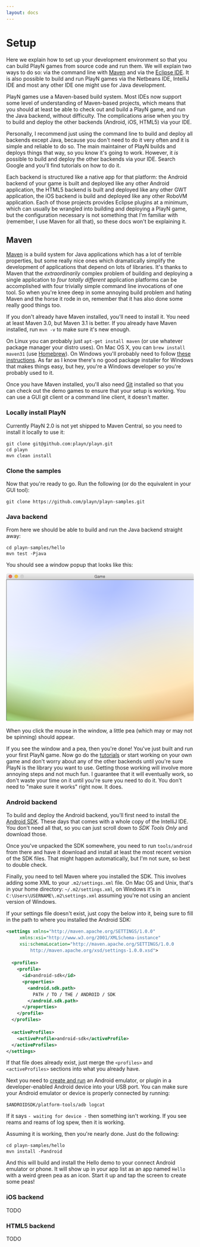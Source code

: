 ```yaml
---
layout: docs
---
```


# Setup

Here we explain how to set up your development environment so that you can build PlayN games from
source code and run them. We will explain two ways to do so: via the command line with [Maven] and
via the [Eclipse IDE]. It is also possible to build and run PlayN games via the Netbeans IDE,
IntelliJ IDE and most any other IDE one might use for Java development.

PlayN games use a Maven-based build system. Most IDEs now support some level of understanding of
Maven-based projects, which means that you should at least be able to check out and build a PlayN
game, and run the Java backend, without difficulty. The complications arise when you try to build
and deploy the other backends (Android, iOS, HTML5) via your IDE.

Personally, I recommend just using the command line to build and deploy all backends except Java,
because you don't need to do it very often and it is simple and reliable to do so. The main
maintainer of PlayN builds and deploys things that way, so you know it's going to work. However, it
*is* possible to build and deploy the other backends via your IDE. Search Google and you'll find
tutorials on how to do it.

Each backend is structured like a native app for that platform: the Android backend of your game is
built and deployed like any other Android application, the HTML5 backend is built and deployed like
any other GWT application, the iOS backend is build and deployed like any other RoboVM application.
Each of those projects provides Eclipse plugins at a minimum, which can usually be wrangled into
building and deploying a PlayN game, but the configuration necessary is not something that I'm
familiar with (remember, I use Maven for all that), so these docs won't be explaining it.

## Maven

[Maven] is a build system for Java applications which has a lot of terrible properties, but some
really nice ones which dramatically simplify the development of applications that depend on lots of
libraries. It's thanks to Maven that the *extraordinarily* complex problem of building and
deploying a single application to *four totally different* application platforms can be
accomplished with four trivially simple command line invocations of one tool. So when you're knee
deep in some annoying build problem and hating Maven and the horse it rode in on, remember that it
has also done some really good things too.

If you don't already have Maven installed, you'll need to install it. You need at least Maven 3.0,
but Maven 3.1 is better. If you already have Maven installed, run `mvn -v` to make sure it's new
enough.

On Linux you can probably just `apt-get install maven` (or use whatever package manager your distro
uses). On Mac OS X, you can `brew install maven31` (use [Homebrew]). On Windows you'll probably
need to follow [these instructions](http://maven.apache.org/download.cgi). As far as I know there's
no good package installer for Windows that makes things easy, but hey, you're a Windows developer
so you're probably used to it.

Once you have Maven installed, you'll also need [Git] installed so that you can check out the demo
games to ensure that your setup is working. You can use a GUI git client or a command line client,
it doesn't matter.

### Locally install PlayN

Currently PlayN 2.0 is not yet shipped to Maven Central, so you need to install it locally to use
it:

```
git clone git@github.com:playn/playn.git
cd playn
mvn clean install
```

### Clone the samples

Now that you're ready to go. Run the following (or do the equivalent in your GUI tool):

```
git clone https://github.com/playn/playn-samples.git
```

### Java backend

From here we should be able to build and run the Java backend straight away:

```
cd playn-samples/hello
mvn test -Pjava
```

You should see a window popup that looks like this:

![Hello world screen](hello.png)

When you click the mouse in the window, a little pea (which may or may not be spinning) should
appear.

If you see the window and a pea, then you're done! You've just built and run your first PlayN game.
Now go do the [tutorials](index.html#tutorials) or start working on your own game and don't worry
about any of the other backends until you're sure PlayN is the library you want to use. Getting
those working will involve more annoying steps and not much fun. I guarantee that it will
eventually work, so don't waste your time on it until you're sure you need to do it. You don't need
to "make sure it works" right now. It does.

### Android backend

To build and deploy the Android backend, you'll first need to install the [Android SDK]. These days
that comes with a whole copy of the IntelliJ IDE. You don't need all that, so you can just scroll
down to *SDK Tools Only* and download those.

Once you've unpacked the SDK somewhere, you need to run `tools/android` from there and have it
download and install at least the most recent version of the SDK files. That might happen
automatically, but I'm not sure, so best to double check.

Finally, you need to tell Maven where you installed the SDK. This involves adding some XML to your
`.m2/settings.xml` file. On Mac OS and Unix, that's in your home directory: `~/.m2/settings.xml`,
on Windows it's in `C:\Users\USERNAME\.m2\settings.xml` assuming you're not using an ancient
version of Windows.

If your settings file doesn't exist, just copy the below into it, being sure to fill in the path
to where you installed the Android SDK:

```xml
<settings xmlns="http://maven.apache.org/SETTINGS/1.0.0"
     xmlns:xsi="http://www.w3.org/2001/XMLSchema-instance"
     xsi:schemaLocation="http://maven.apache.org/SETTINGS/1.0.0
         http://maven.apache.org/xsd/settings-1.0.0.xsd">

  <profiles>
    <profile>
      <id>android-sdk</id>
      <properties>
        <android.sdk.path>
          PATH / TO / THE / ANDROID / SDK
        </android.sdk.path>
      </properties>
    </profile>
  </profiles>

  <activeProfiles>
    <activeProfile>android-sdk</activeProfile>
  </activeProfiles>
</settings>
```

If that file does already exist, just merge the `<profiles>` and `<activeProfiles>` sections into
what you already have.

Next you need to [create and run](http://developer.android.com/tools/devices/emulator.html) an
Android emulator, or plugin in a developer-enabled Android device into your USB port. You can make
sure your Android emulator or device is properly connected by running:

```
$ANDROIDSDK/platform-tools/adb logcat
```

If it says `- waiting for device -` then something isn't working. If you see reams and reams of log
spew, then it is working.

Assuming it is working, then you're nearly done. Just do the following:

```
cd playn-samples/hello
mvn install -Pandroid
```

And this will build and install the Hello demo to your connect Android emulator or phone. It will
show up in your app list as an app named `Hello` with a weird green pea as an icon. Start it up and
tap the screen to create some peas!

### iOS backend

TODO

### HTML5 backend

TODO


[Android SDK]: http://developer.android.com/sdk/index.html
[Eclipse IDE]: https://eclipse.org/
[Git]: http://git-scm.com/
[Homebrew]: http://brew.sh/
[Maven]: http://maven.apache.org/

